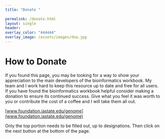 ```yaml
---
title: "Donate "
	
permalink: /donate.html
layout: single
header:
overlay_color: "444444"
overlay_image: /assets/images/dna.jpg
---
```


# How to Donate
	
If you found this page, you may be looking for a way to show your appreciation to the main developers of the bioinformatics workbook. My team and I work hard to keep this resource up to date and free for all users.  If you have found the bioinformatics workbook helpful consider making a donation to ensure its continued success.   Give what you feel it was worth to you or contribute the cost of a coffee and I will take them all out.

[www.foundation.iastate.edu/genome](www.foundation.iastate.edu/genome)

Only the top portion needs to be filled out, up to designations. Then click on the next button at the bottom of the page.


